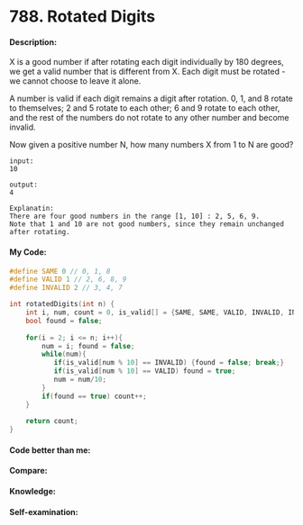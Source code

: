 <h1>788. Rotated Digits</h1>

<h4>Description:</h4>
X is a good number if after rotating each digit individually by 180 degrees, we get a valid number that is different from X.  Each digit must be rotated - we cannot choose to leave it alone.

A number is valid if each digit remains a digit after rotation. 0, 1, and 8 rotate to themselves; 2 and 5 rotate to each other; 6 and 9 rotate to each other, and the rest of the numbers do not rotate to any other number and become invalid.

Now given a positive number N, how many numbers X from 1 to N are good?

```
input:
10

output:
4

Explanatin:
There are four good numbers in the range [1, 10] : 2, 5, 6, 9.
Note that 1 and 10 are not good numbers, since they remain unchanged after rotating.
```

<h4>My Code:</h4>

```c
#define SAME 0 // 0, 1, 8
#define VALID 1 // 2, 6, 8, 9
#define INVALID 2 // 3, 4, 7

int rotatedDigits(int n) {
    int i, num, count = 0, is_valid[] = {SAME, SAME, VALID, INVALID, INVALID, VALID, VALID, INVALID, SAME, VALID};
    bool found = false;
    
    for(i = 2; i <= n; i++){
        num = i; found = false;
        while(num){
           if(is_valid[num % 10] == INVALID) {found = false; break;}
           if(is_valid[num % 10] == VALID) found = true; 
           num = num/10;
        }
        if(found == true) count++;
    }
    
    return count;
}
```

<h4>Code better than me:</h4>


<h4>Compare:</h4>


<h4>Knowledge:</h4>


<h4>Self-examination:</h4>
